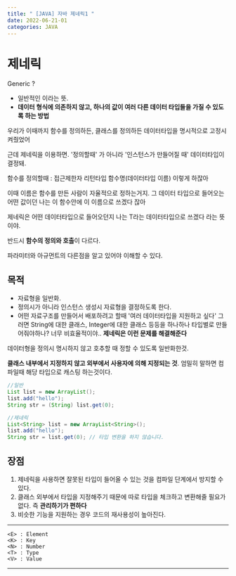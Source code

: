 ```yaml
---
title: " [JAVA] 자바 제네릭1 "
date: 2022-06-21-01
categories: JAVA
---
```


# 제네릭
Generic ?
- 일반적인 이라는 뜻.
- **데이터 형식에 의존하지 않고, 하나의 값이 여러 다른 데이터 타입들을 가질 수 있도록 하는 방법**

우리가 이때까지 함수를 정의하든, 클래스를 정의하든 데이터타입을 명시적으로 고정시켜줬었어

근데 제네릭을 이용하면. '정의할때' 가 아니라 '인스턴스가 만들어질 때' 데이터타입이 결정돼.

함수를 정의할때 : 접근제한자 리턴타입 함수명(데이터타입 이름) 이렇게 하잖아

이때 이름은 함수를 만든 사람이 자율적으로 정하는거지. 
그 데이터 타입으로 들어오는 어떤 값이던 나는 이 함수안에 이 이름으로 쓰겠다 잖아

제네릭은 어떤 데이터타입으로 들어오던지 나는 T라는 데이터타입으로 쓰겠다 라는 뜻이야.

반드시 **함수의 정의와 호출**이 다르다.

파라미터와 아규먼트의 다른점을 알고 있어야 이해할 수 있다.

## 목적
  - 자료형을 일반화.
  - 정의시가 아니라 인스턴스 생성시 자료형을 결정하도록 한다.
  - 어떤 자료구조를 만들어서 배포하려고 할때 '여러 데이터타입을 지원하고 싶다' 그러면 String에 대한 클래스, Integer에 대한 클래스 등등을 하나하나 타입별로 만들어줘야하나? 너무 비효율적이야.. **제네릭은 이런 문제를 해결해준다**


데이터형을 정의시 명시하지 않고 호추할 때 정할 수 있도록 일반화한것.

**클래스 내부에서 지정하지 않고 외부에서 사용자에 의해 지정되는 것**. 엄밀히 말하면 컴파일때 해당 타입으로 캐스팅 하는것이다.

```java
//일반
List list = new ArrayList();
list.add("hello");
String str = (String) list.get(0);

//제네릭
List<String> list = new ArrayList<String>();
list.add("hello");
String str = list.get(0); // 타입 변환을 하지 않습니다.
```

## 장점
1. 제네릭을 사용하면 잘못된 타입이 들어올 수 있는 것을 컴파일 단계에서 방지할 수 있다.
2. 클래스 외부에서 타입을 지정해주기 때문에 따로 타입을 체크하고 변환해줄 필요가 없다. 즉 **관리하기가 편하다**
3. 비슷한 기능을 지원하는 경우 코드의 재사용성이 높아진다.
   
---
	<E> : Element
	<K> : Key
	<N> : Number
	<T> : Type
	<V> : Value
---

